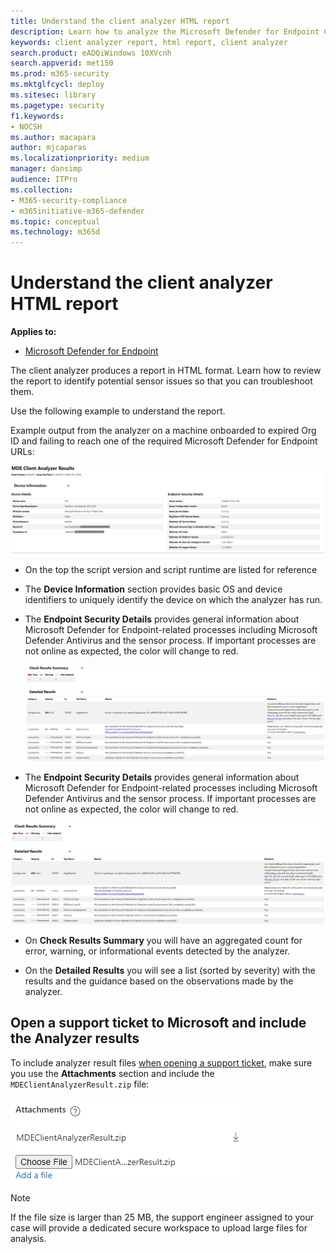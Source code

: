 ```yaml
---
title: Understand the client analyzer HTML report
description: Learn how to analyze the Microsoft Defender for Endpoint Client Analyzer HTML report
keywords: client analyzer report, html report, client analyzer
search.product: eADQiWindows 10XVcnh
search.appverid: met150
ms.prod: m365-security
ms.mktglfcycl: deploy
ms.sitesec: library
ms.pagetype: security
f1.keywords:
- NOCSH
ms.author: macapara
author: mjcaparas
ms.localizationpriority: medium
manager: dansimp
audience: ITPro
ms.collection:
- M365-security-compliance
- m365initiative-m365-defender
ms.topic: conceptual
ms.technology: m365d
---
```


# Understand the client analyzer HTML report

**Applies to:**
- [Microsoft Defender for Endpoint](https://go.microsoft.com/fwlink/p/?linkid=2146631)

The client analyzer produces a report in HTML format. Learn how to review the report to identify potential sensor issues so that you can troubleshoot them.

Use the following example to understand the report.

 Example output from the analyzer on a machine onboarded to expired Org ID and
failing to reach one of the required Microsoft Defender for Endpoint URLs:

![Image of client analyzer result.](images/147cbcf0f7b6f0ff65d200bf3e4674cb.png)

- On the top the script version and script runtime are listed for reference
- The **Device Information** section provides basic OS and device identifiers to uniquely identify the device on which the analyzer has run.
- The **Endpoint Security Details** provides general information about Microsoft Defender for Endpoint-related processes including Microsoft Defender Antivirus and the sensor process. If important processes are not online as expected,  the color will change to red.

  ![Image of client analyzer detailed result](images/85f56004dc6bd1679c3d2c063e36cb80.png)

-   The **Endpoint Security Details** provides general information about Microsoft Defender for Endpoint-related processes including Microsoft Defender Antivirus and the sensor
    process. If important processes are not online as expected,  the color will change to red.

![Image of client analyzer detailed result.](images/85f56004dc6bd1679c3d2c063e36cb80.png)

-   On **Check Results Summary** you will have an aggregated count for error,
    warning, or informational events detected by the analyzer.

-   On the **Detailed Results** you will see a list (sorted by severity) with
    the results and the guidance based on the observations made by the analyzer.

## Open a support ticket to Microsoft and include the Analyzer results

To include analyzer result files [when opening a support ticket](contact-support.md#open-a-service-request), make sure you use the **Attachments** section and include the
`MDEClientAnalyzerResult.zip` file:

![Image of attachment prompt.](images/508c189656c3deb3b239daf811e33741.png)

> [!NOTE]
> If the file size is larger than 25 MB, the support engineer assigned to your case will provide a dedicated secure workspace to upload large files for analysis.
